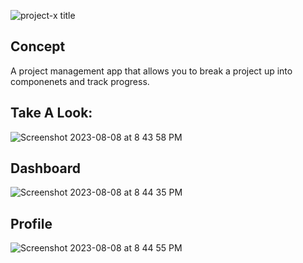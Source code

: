 ![project-x title](https://github.com/bigcat86/project-x/assets/122062578/cae4fd45-e14d-4709-af49-f49984c40545)

## Concept
A project management app that allows you to break a project up into componenets and track progress.

## Take A Look:
![Screenshot 2023-08-08 at 8 43 58 PM](https://github.com/bigcat86/project-x/assets/122062578/dd5700d6-3df6-4af4-a1c2-662969040597)

## Dashboard
![Screenshot 2023-08-08 at 8 44 35 PM](https://github.com/bigcat86/project-x/assets/122062578/1168d935-1712-4453-8e0f-198d41c79b5a)

## Profile
![Screenshot 2023-08-08 at 8 44 55 PM](https://github.com/bigcat86/project-x/assets/122062578/2ce391f2-f0a6-4f34-b8fd-db128fcded42)
